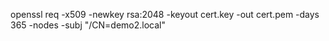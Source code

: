 openssl req -x509 -newkey rsa:2048 -keyout cert.key -out cert.pem -days 365 -nodes -subj "/CN=demo2.local"

